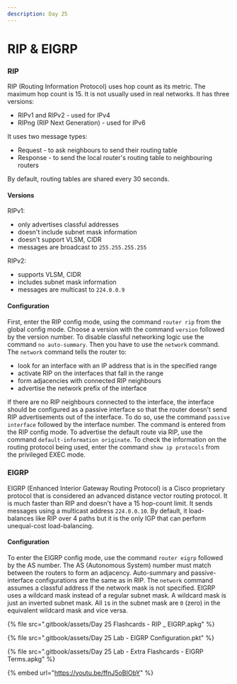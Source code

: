 ```yaml
---
description: Day 25
---
```


# RIP & EIGRP

### RIP

RIP (Routing Information Protocol) uses hop count as its metric. The maximum hop count is 15. It is not usually used in real networks. It has three versions:

* RIPv1 and RIPv2 - used for IPv4
* RIPng (RIP Next Generation) - used for IPv6

It uses two message types:

* Request - to ask neighbours to send their routing table
* Response - to send the local router's routing table to neighbouring routers

By default, routing tables are shared every 30 seconds.

#### Versions

RIPv1:

* only advertises classful addresses
* doesn't include subnet mask information
* doesn't support VLSM, CIDR
* messages are broadcast to `255.255.255.255`

RIPv2:

* supports VLSM, CIDR
* includes subnet mask information
* messages are multicast to `224.0.0.9`

#### Configuration

First, enter the RIP config mode, using the command `router rip` from the global config mode. Choose a version with the command `version` followed by the version number. To disable classful networking logic use the command `no auto-summary`. Then you have to use the `network` command. The `network` command tells the router to:

* look for an interface with an IP address that is in the specified range
* activate RIP on the interfaces that fall in the range
* form adjacencies with connected RIP neighbours
* advertise the network prefix of the interface

If there are no RIP neighbours connected to the interface, the interface should be configured as a passive interface so that the router doesn't send RIP advertisements out of the interface. To do so, use the command `passive interface` followed by the interface number. The command is entered from the RIP config mode. To advertise the default route via RIP, use the command `default-information originate`. To check the information on the routing protocol being used, enter the command `show ip protocols` from the privileged EXEC mode.

### EIGRP

EIGRP (Enhanced Interior Gateway Routing Protocol) is a Cisco proprietary protocol that is considered an advanced distance vector routing protocol. It is much faster than RIP and doesn't have a 15 hop-count limit. It sends messages using a multicast address `224.0.0.10`. By default, it load-balances like RIP over 4 paths but it is the only IGP that can perform unequal-cost load-balancing.

#### Configuration

To enter the EIGRP config mode, use the command `router eigrp` followed by the AS number. The AS (Autonomous System) number must match between the routers to form an adjacency. Auto-summary and passive-interface configurations are the same as in RIP. The `network` command assumes a classful address if the network mask is not specified. EIGRP uses a wildcard mask instead of a regular subnet mask. A wildcard mask is just an inverted subnet mask. All `1`s in the subnet mask are `0` (zero) in the equivalent wildcard mask and vice versa.

{% file src=".gitbook/assets/Day 25 Flashcards - RIP _ EIGRP.apkg" %}

{% file src=".gitbook/assets/Day 25 Lab - EIGRP Configuration.pkt" %}

{% file src=".gitbook/assets/Day 25 Lab - Extra Flashcards - EIGRP Terms.apkg" %}

{% embed url="https://youtu.be/ffnJ5oBIObY" %}
